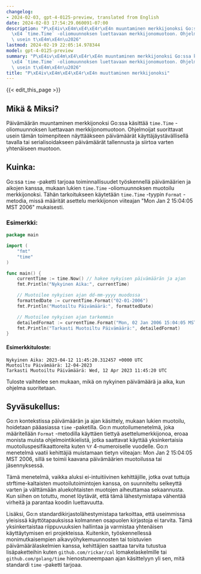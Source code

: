 ```yaml
---
changelog:
- 2024-02-03, gpt-4-0125-preview, translated from English
date: 2024-02-03 17:54:29.060091-07:00
description: "P\xE4iv\xE4m\xE4\xE4r\xE4n muuntaminen merkkijonoksi Go:ssa k\xE4sitt\xE4\
  \xE4 `time.Time` -oliomuunnoksen luettavaan merkkijonomuotoon. Ohjelmoijat suorittavat\
  \ usein t\xE4m\xE4n\u2026"
lastmod: 2024-02-19 22:05:14.978344
model: gpt-4-0125-preview
summary: "P\xE4iv\xE4m\xE4\xE4r\xE4n muuntaminen merkkijonoksi Go:ssa k\xE4sitt\xE4\
  \xE4 `time.Time` -oliomuunnoksen luettavaan merkkijonomuotoon. Ohjelmoijat suorittavat\
  \ usein t\xE4m\xE4n\u2026"
title: "P\xE4iv\xE4m\xE4\xE4r\xE4n muuttaminen merkkijonoksi"
---
```


{{< edit_this_page >}}

## Mikä & Miksi?

Päivämäärän muuntaminen merkkijonoksi Go:ssa käsittää `time.Time` -oliomuunnoksen luettavaan merkkijonomuotoon. Ohjelmoijat suorittavat usein tämän toimenpiteen näyttääkseen päivämäärät käyttäjäystävällisellä tavalla tai serialisoidakseen päivämäärät tallennusta ja siirtoa varten yhtenäiseen muotoon.

## Kuinka:

Go:ssa `time` -paketti tarjoaa toiminnallisuudet työskennellä päivämäärien ja aikojen kanssa, mukaan lukien `time.Time` -oliomuunnoksen muotoilu merkkijonoksi. Tähän tarkoitukseen käytetään `time.Time` -tyypin `Format` -metodia, missä määrität asettelu merkkijonon viiteajan "Mon Jan 2 15:04:05 MST 2006" mukaisesti.

### Esimerkki:

```go
package main

import (
	"fmt"
	"time"
)

func main() {
	currentTime := time.Now() // hakee nykyisen päivämäärän ja ajan
	fmt.Println("Nykyinen Aika:", currentTime)

	// Muotoilee nykyisen ajan dd-mm-yyyy muodossa
	formattedDate := currentTime.Format("02-01-2006")
	fmt.Println("Muotoiltu Päivämäärä:", formattedDate)

	// Muotoilee nykyisen ajan tarkemmin
	detailedFormat := currentTime.Format("Mon, 02 Jan 2006 15:04:05 MST")
	fmt.Println("Tarkasti Muotoiltu Päivämäärä:", detailedFormat)
}
```

#### Esimerkkituloste:

```
Nykyinen Aika: 2023-04-12 11:45:20.312457 +0000 UTC
Muotoiltu Päivämäärä: 12-04-2023
Tarkasti Muotoiltu Päivämäärä: Wed, 12 Apr 2023 11:45:20 UTC
```

Tuloste vaihtelee sen mukaan, mikä on nykyinen päivämäärä ja aika, kun ohjelma suoritetaan.

## Syväsukellus:

Go:n kontekstissa päivämäärän ja ajan käsittely, mukaan lukien muotoilu, hoidetaan pääasiassa `time` -paketilla. Go:n muotoilumenetelmä, joka määritellään `Format` -metodilla käyttäen tiettyä asettelumerkkijonoa, eroaa monista muista ohjelmointikielistä, jotka saattavat käyttää yksinkertaisia muotoiluspesifikaattoreita kuten `%Y` 4-numeroiselle vuodelle. Go:n menetelmä vaatii kehittäjiä muistamaan tietyn viiteajan: Mon Jan 2 15:04:05 MST 2006, sillä se toimii kaavana päivämäärien muotoilussa tai jäsennyksessä.

Tämä menetelmä, vaikka aluksi ei-intuitiivinen kehittäjille, jotka ovat tuttuja strftime-kaltaisten muotoilutoimintojen kanssa, on suunniteltu selkeyttä varten ja välttämään aluekohtaisten muotojen aiheuttamaa sekaannusta. Kun siihen on totuttu, monet löytävät, että tämä lähestymistapa vähentää virheitä ja parantaa koodin luettavuutta.

Lisäksi, Go:n standardikirjastolähestymistapa tarkoittaa, että useimmissa yleisissä käyttötapauksissa kolmannen osapuolen kirjastoja ei tarvita. Tämä yksinkertaistaa riippuvuuksien hallintaa ja varmistaa yhtenäisen käyttäytymisen eri projekteissa. Kuitenkin, työskennellessä monimutkaisempien aikavyöhykemuunnosten tai toistuvien päivämäärälaskelmien kanssa, kehittäjien saattaa tarvita tutustua lisäpaketteihin kuten `github.com/rickar/cal` lomakelaskelmille tai `github.com/golang/time` hienostuneempaan ajan käsittelyyn yli sen, mitä standardi `time` -paketti tarjoaa.
